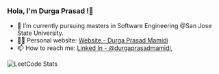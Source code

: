 ### Hola, I'm Durga Prasad !👋



- 🔭 I’m currently pursuing masters in Software Engineering @San Jose State University.
- 👨‍💻 Personal website: [Website - Durga Prasad Mamidi](https://durgaprasadmamidi.github.io/Website/index.html)
- 📫 How to reach me: [Linked In - @durgaprasadmamidi](https://www.linkedin.com/in/durgaprasadmamidi), 
   
   
   
![LeetCode Stats](https://leetcard.jacoblin.cool/prasad_mamidi?theme=forest&font=Yaldevi&ext=activity)

<!-- <img src="https://github-readme-stats.vercel.app/api?username=durgaprasadmamidi&&show_icons=true&title_color=ffffff&icon_color=bb2acf&text_color=daf7dc&bg_color=151515">
<!--
- 😄 Pronouns: ...
- ⚡ Fun fact: ...
- 👯 I’m looking to collaborate on ...
- 🤔 I’m looking for help with 
-->



